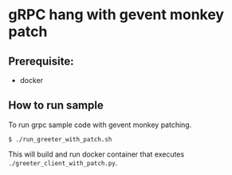 gRPC hang with gevent monkey patch
==================================

Prerequisite:
------------

- docker


How to run sample
-----------------

To run grpc sample code with gevent monkey patching.

`$ ./run_greeter_with_patch.sh`

This will build and run docker container that executes `./greeter_client_with_patch.py`.


